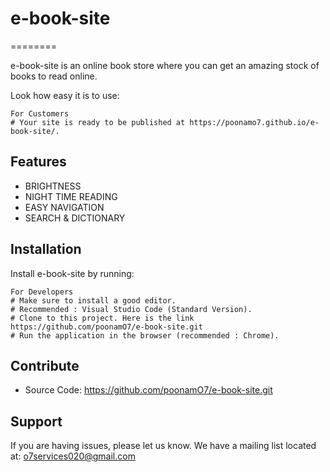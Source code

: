 # e-book-site
========

e-book-site is an online book store where you can get an amazing stock of books to read online.

Look how easy it is to use:
    
    For Customers
    # Your site is ready to be published at https://poonamo7.github.io/e-book-site/.

Features
--------

- BRIGHTNESS
- NIGHT TIME READING
- EASY NAVIGATION
- SEARCH & DICTIONARY

Installation
------------

Install e-book-site by running:

    For Developers 
    # Make sure to install a good editor. 
    # Recommended : Visual Studio Code (Standard Version).
    # Clone to this project. Here is the link https://github.com/poonamO7/e-book-site.git
    # Run the application in the browser (recommended : Chrome).

Contribute
----------
- Source Code: https://github.com/poonamO7/e-book-site.git

Support
-------

If you are having issues, please let us know.
We have a mailing list located at: o7services020@gmail.com
